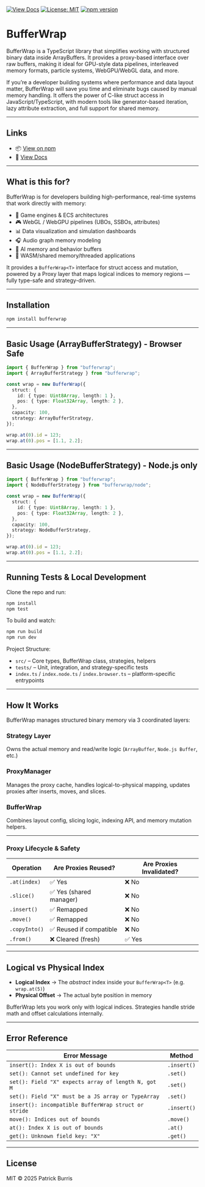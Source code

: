 [![View Docs](https://img.shields.io/badge/docs-view%20docs-blue)](https://jumballaya.github.io/buffwrap/)
[![License: MIT](https://img.shields.io/badge/license-MIT-green)](LICENSE)
[![npm version](https://img.shields.io/npm/v/buffwrap)](https://www.npmjs.com/package/buffwrap)

# BufferWrap

BufferWrap is a TypeScript library that simplifies working with structured binary data inside ArrayBuffers. It provides a proxy-based interface over raw buffers, making it ideal for GPU-style data pipelines, interleaved memory formats, particle systems, WebGPU/WebGL data, and more.

If you’re a developer building systems where performance and data layout matter, BufferWrap will save you time and eliminate bugs caused by manual memory handling. It offers the power of C-like struct access in JavaScript/TypeScript, with modern tools like generator-based iteration, lazy attribute extraction, and full support for shared memory.

---

## Links

- 📦 [View on npm](https://www.npmjs.com/package/buffwrap)
- 📘 [View Docs](https://jumballaya.github.io/buffwrap/)

---

## What is this for?

BufferWrap is for developers building high-performance, real-time systems that work directly with memory:

- 🧱 Game engines & ECS architectures
- 🎮 WebGL / WebGPU pipelines (UBOs, SSBOs, attributes)
- 📊 Data visualization and simulation dashboards
- 🎧 Audio graph memory modeling
- 🤖 AI memory and behavior buffers
- 🧵 WASM/shared memory/threaded applications

It provides a `BufferWrap<T>` interface for struct access and mutation, powered by a Proxy layer that maps logical indices to memory regions — fully type-safe and strategy-driven.

---

## Installation

```bash
npm install bufferwrap
```

---

## Basic Usage (ArrayBufferStrategy) - Browser Safe

```ts
import { BufferWrap } from "bufferwrap";
import { ArrayBufferStrategy } from "bufferwrap";

const wrap = new BufferWrap({
  struct: {
    id: { type: Uint8Array, length: 1 },
    pos: { type: Float32Array, length: 2 },
  },
  capacity: 100,
  strategy: ArrayBufferStrategy,
});

wrap.at(0).id = 123;
wrap.at(0).pos = [1.1, 2.2];
```

---

## Basic Usage (NodeBufferStrategy) - Node.js only

```ts
import { BufferWrap } from "bufferwrap";
import { NodeBufferStrategy } from "bufferwrap/node";

const wrap = new BufferWrap({
  struct: {
    id: { type: Uint8Array, length: 1 },
    pos: { type: Float32Array, length: 2 },
  },
  capacity: 100,
  strategy: NodeBufferStrategy,
});

wrap.at(0).id = 123;
wrap.at(0).pos = [1.1, 2.2];
```

---

## Running Tests & Local Development

Clone the repo and run:

```bash
npm install
npm test
```

To build and watch:

```bash
npm run build
npm run dev
```

Project Structure:

- `src/` – Core types, BufferWrap class, strategies, helpers
- `tests/` – Unit, integration, and strategy-specific tests
- `index.ts` / `index.node.ts` / `index.browser.ts` – platform-specific entrypoints

---

## How It Works

BufferWrap manages structured binary memory via 3 coordinated layers:

### Strategy Layer

Owns the actual memory and read/write logic (`ArrayBuffer`, `Node.js Buffer`, etc.)

### ProxyManager

Manages the proxy cache, handles logical-to-physical mapping, updates proxies after inserts, moves, and slices.

### BufferWrap<T>

Combines layout config, slicing logic, indexing API, and memory mutation helpers.

---

### Proxy Lifecycle & Safety

| Operation     | Are Proxies Reused?     | Are Proxies Invalidated? |
| ------------- | ----------------------- | ------------------------ |
| `.at(index)`  | ✅ Yes                  | ❌ No                    |
| `.slice()`    | ✅ Yes (shared manager) | ❌ No                    |
| `.insert()`   | ✅ Remapped             | ❌ No                    |
| `.move()`     | ✅ Remapped             | ❌ No                    |
| `.copyInto()` | ✅ Reused if compatible | ❌ No                    |
| `.from()`     | ❌ Cleared (fresh)      | ✅ Yes                   |

---

## Logical vs Physical Index

- **Logical Index** → The _abstract_ index inside your `BufferWrap<T>` (e.g. `wrap.at(5)`)
- **Physical Offset** → The actual byte position in memory

BufferWrap lets you work only with logical indices. Strategies handle stride math and offset calculations internally.

---

## Error Reference

| Error Message                                        | Method      |
| ---------------------------------------------------- | ----------- |
| `insert(): Index X is out of bounds`                 | `.insert()` |
| `set(): Cannot set undefined for key`                | `.set()`    |
| `set(): Field "X" expects array of length N, got M`  | `.set()`    |
| `set(): Field "X" must be a JS array or TypeArray`   | `.set()`    |
| `insert(): incompatible BufferWrap struct or stride` | `.insert()` |
| `move(): Indices out of bounds`                      | `.move()`   |
| `at(): Index X is out of bounds`                     | `.at()`     |
| `get(): Unknown field key: "X"`                      | `.get()`    |

---

## License

MIT © 2025 Patrick Burris
